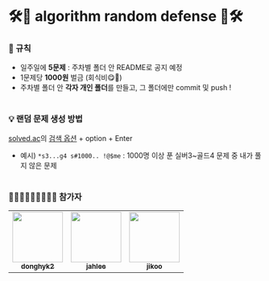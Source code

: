 # 🛠️🐰 algorithm random defense 🐰🛠️


### 📌  규칙
- 일주일에 **5문제** : 주차별 폴더 안 README로 공지 예정
- 1문제당 **1000원** 벌금 (회식비😋🍻)
- 주차별 폴더 안 **각자 개인 폴더**를 만들고, 그 폴더에만 commit 및 push !
<br><br>

### 💡  랜덤 문제 생성 방법
<a href="https://solved.ac/ko">solved.ac</a>의 <a href="https://solved.ac/search">검색 옵션</a> + option + Enter
- 예시) `*s3...g4 s#1000.. !@$me` : 1000명 이상 푼 실버3~골드4 문제 중 내가 풀지 않은 문제
<br><br>

### 👨🏻‍💻🧑🏻‍💻👩🏻‍💻  참가자
<table>
  <tr>
    <td align="center"><a href="https://github.com/donghyun1998"><img src="https://avatars.githubusercontent.com/u/81581828?v=4?s=100" width="100px;" alt=""/><br /><sub><b>donghyk2</b></sub></a><br /></td>
    <td align="center"><a href="https://github.com/SONGS4RI"><img src="https://avatars.githubusercontent.com/u/100538007?v=4?s=100" width="100px;" alt=""/><br /><sub><b>jahlee</b></sub></a><br /></td>
    <td align="center"><a href="https://github.com/noeyiz"><img src="https://avatars.githubusercontent.com/u/116897060?v=4?s=100" width="100px;" alt=""/><br /><sub><b>jikoo</b></sub></a><br /></td>
  </tr>
</table>
